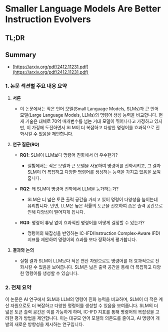 # Smaller Language Models Are Better Instruction Evolvers
## TL;DR
## Summary
- [https://arxiv.org/pdf/2412.11231.pdf](https://arxiv.org/pdf/2412.11231.pdf)

### 1. 논문 섹션별 주요 내용 요약

1. **서론**
   - 이 논문에서는 작은 언어 모델(Small Language Models, SLMs)과 큰 언어 모델(Large Language Models, LLMs)의 명령어 생성 능력을 비교합니다. 현재 기술은 대체로 70억 매개변수를 넘는 거대 모델이 뛰어나다고 가정하고 있지만, 이 가정에 도전하면서 SLM이 더 복잡하고 다양한 명령어를 효과적으로 진화시킬 수 있음을 제안합니다.

2. **연구 질문(RQ)**
   - **RQ1**: SLM이 LLM보다 명령어 진화에서 더 우수한가?
     - 실험에서는 작은 모델과 큰 모델을 사용하여 명령어를 진화시키고, 그 결과 SLM이 더 복잡하고 다양한 명령어를 생성하는 능력을 가지고 있음을 보여줍니다.
     
   - **RQ2**: 왜 SLM이 명령어 진화에서 LLM을 능가하는가?
     - SLM은 더 넓은 토큰 출력 공간을 가지고 있어 명령어 다양성을 높이는데 유리합니다. 반면, LLM은 높은 확률의 토큰을 선호하여 좁은 출력 공간으로 인해 다양성이 떨어지게 됩니다.

   - **RQ3**: 명령어 튜닝 없이 효과적인 명령어를 어떻게 결정할 수 있는가?
     - 명령어의 복잡성을 반영하는 IC-IFD(Instruction Complex-Aware IFD) 지표를 제안하여 명령어의 효과를 보다 정확하게 평가합니다.

3. **결과와 논의**
   - 실험 결과 SLM이 LLM보다 적은 연산 자원으로도 명령어를 더 효과적으로 진화시킬 수 있음을 보여줍니다. SLM은 넓은 출력 공간을 통해 더 복잡하고 다양한 명령어를 생성할 수 있습니다.

### 2. 전체 요약
이 논문은 AI 연구에서 SLM과 LLM의 명령어 진화 능력을 비교하며, SLM이 더 적은 계산 자원으로도 더 복잡하고 다양한 명령어를 생성할 수 있음을 보여줍니다. SLM의 더 넓은 토큰 출력 공간은 이를 가능하게 하며, IC-IFD 지표를 통해 명령어의 복잡성을 고려한 평가 방법을 제안합니다. 이는 대규모 언어 모델의 의존도를 줄이고, AI 명령어 개발의 새로운 방향성을 제시하는 연구입니다.